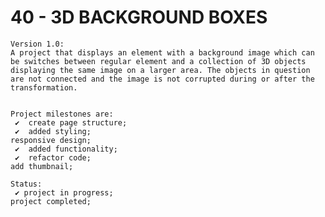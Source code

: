 # 40 - 3D BACKGROUND BOXES

    Version 1.0:
    A project that displays an element with a background image which can be switches between regular element and a collection of 3D objects displaying the same image on a larger area. The objects in question are not connected and the image is not corrupted during or after the transformation.


    Project milestones are:
     ✔  create page structure;
     ✔  added styling;
    responsive design;
     ✔  added functionality;
     ✔  refactor code;
    add thumbnail;

    Status:
     ✔ project in progress;
    project completed;
